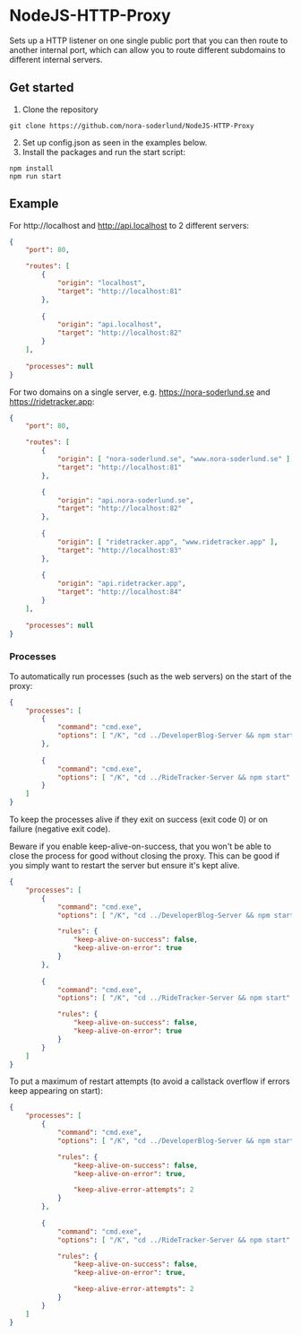 # NodeJS-HTTP-Proxy
Sets up a HTTP listener on one single public port that you can then route to another internal port, which can allow you to route different subdomains to different internal servers.

## Get started
1. Clone the repository
```git
git clone https://github.com/nora-soderlund/NodeJS-HTTP-Proxy
```
2. Set up config.json as seen in the examples below.
3. Install the packages and run the start script:
```npm
npm install
npm run start
```

## Example
For http://localhost and http://api.localhost to 2 different servers:
```json
{
    "port": 80,

    "routes": [
        {
            "origin": "localhost",
            "target": "http://localhost:81"
        },
        
        {
            "origin": "api.localhost",
            "target": "http://localhost:82"
        }
    ],
    
    "processes": null
}

```

For two domains on a single server, e.g. https://nora-soderlund.se and https://ridetracker.app:
```json
{
    "port": 80,

    "routes": [
        {
            "origin": [ "nora-soderlund.se", "www.nora-soderlund.se" ],
            "target": "http://localhost:81"
        },

        {
            "origin": "api.nora-soderlund.se",
            "target": "http://localhost:82"
        },
        
        {
            "origin": [ "ridetracker.app", "www.ridetracker.app" ],
            "target": "http://localhost:83"
        },
        
        {
            "origin": "api.ridetracker.app",
            "target": "http://localhost:84"
        }
    ],
    
    "processes": null
}

```
### Processes
To automatically run processes (such as the web servers) on the start of the proxy:
```json
{   
    "processes": [
        {
            "command": "cmd.exe",
            "options": [ "/K", "cd ../DeveloperBlog-Server && npm start" ]
        },
        
        {
            "command": "cmd.exe",
            "options": [ "/K", "cd ../RideTracker-Server && npm start" ]
        }
    ]
}
```

To keep the processes alive if they exit on success (exit code 0) or on failure (negative exit code).

Beware if you enable keep-alive-on-success, that you won't be able to close the process for good without closing the proxy. This can be good if you simply want to restart the server but ensure it's kept alive.
```json
{   
    "processes": [
        {
            "command": "cmd.exe",
            "options": [ "/K", "cd ../DeveloperBlog-Server && npm start" ],

            "rules": {
                "keep-alive-on-success": false,
                "keep-alive-on-error": true
            }
        },
        
        {
            "command": "cmd.exe",
            "options": [ "/K", "cd ../RideTracker-Server && npm start" ],

            "rules": {
                "keep-alive-on-success": false,
                "keep-alive-on-error": true
            }
        }
    ]
}
```

To put a maximum of restart attempts (to avoid a callstack overflow if errors keep appearing on start):
```json
{   
    "processes": [
        {
            "command": "cmd.exe",
            "options": [ "/K", "cd ../DeveloperBlog-Server && npm start" ],

            "rules": {
                "keep-alive-on-success": false,
                "keep-alive-on-error": true,

                "keep-alive-error-attempts": 2
            }
        },
        
        {
            "command": "cmd.exe",
            "options": [ "/K", "cd ../RideTracker-Server && npm start" ],

            "rules": {
                "keep-alive-on-success": false,
                "keep-alive-on-error": true,

                "keep-alive-error-attempts": 2
            }
        }
    ]
}
```
